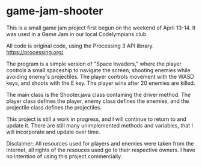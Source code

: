 # game-jam-shooter

This is a small game jam project first begun on the weekend of April 13-14. It was used in a Game Jam in our local Codelympians club.

All code is original code, using the Processing 3 API library. https://processing.org/

The program is a simple version of "Space Invaders," where the player controls a small spaceship to navigate the screen, shooting enemies while avoiding enemy's projectiles. The player controls movement with the WASD keys, and shoots with the E key. The player wins after 20 enemies are killed.

The main class is the Shooter.java class containing the driver method. The player class defines the player, enemy class defines the enemies, and the projectile class defines the projectiles.

This project is still a work in progress, and I will continue to return to and update it. There are still many unimplemented methods and variables, that I will incorporate and update over time.


Disclaimer:
All resources used for players and enemies were taken from the internet, all rights of the resouces used go to their respective owners. I have no intention of using this project commercially.
